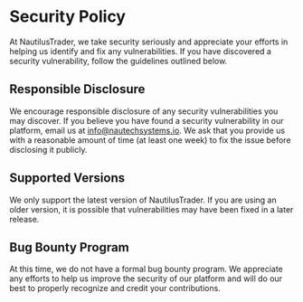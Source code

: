 # Security Policy

At NautilusTrader, we take security seriously and appreciate your efforts in
helping us identify and fix any vulnerabilities. If you have discovered a
security vulnerability, follow the guidelines outlined below.

## Responsible Disclosure

We encourage responsible disclosure of any security vulnerabilities you may
discover. If you believe you have found a security vulnerability in our platform,
email us at <info@nautechsystems.io>. We ask that you provide us with a
reasonable amount of time (at least one week) to fix the issue before
disclosing it publicly.

## Supported Versions

We only support the latest version of NautilusTrader. If you are using an older
version, it is possible that vulnerabilities may have been fixed in a later
release.

## Bug Bounty Program

At this time, we do not have a formal bug bounty program. We
appreciate any efforts to help us improve the security of our platform and will
do our best to properly recognize and credit your contributions.
